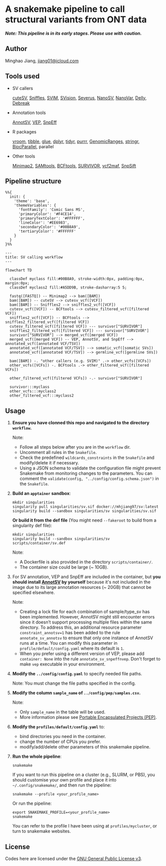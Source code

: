# A snakemake pipeline to call structural variants from ONT data

***Note: This pipeline is in its early stages. Please use with caution.***

## Author

Minghao Jiang, <jiang01@icloud.com>

## Tools used

- SV callers

   [cuteSV](https://github.com/tjiangHIT/cuteSV), [Sniffles](https://github.com/fritzsedlazeck/Sniffles), [SVIM](https://github.com/eldariont/svim), [SVision](https://github.com/xjtu-omics/SVision), [Severus](https://github.com/KolmogorovLab/Severus), [NanoSV](https://github.com/mroosmalen/nanosv), [NanoVar](https://github.com/cytham/nanovar), [Delly](https://github.com/dellytools/delly), [Debreak](https://github.com/Maggi-Chen/DeBreak)

- Annotation tools

   [AnnotSV](https://github.com/lgmgeo/AnnotSV), [VEP](https://www.ensembl.org/info/docs/tools/vep/index.html), [SnpEff](http://pcingola.github.io/SnpEff/snpeff/introduction/)

- R packages

   [vroom](https://www.tidyverse.org/tags/vroom/), [tibble](https://tibble.tidyverse.org/reference/tibble-package.html), [glue](https://glue.tidyverse.org), [dplyr](https://dplyr.tidyverse.org), [tidyr](https://tidyr.tidyverse.org), [purrr](https://purrr.tidyverse.org), [GenomicRanges](https://github.com/Bioconductor/GenomicRanges), [stringr](https://stringr.tidyverse.org), [BiocParallel](https://github.com/Bioconductor/BiocParallel), parallel

- Other tools

   [Minimap2](https://github.com/lh3/minimap2), [SAMtools](https://github.com/samtools/samtools), [BCFtools](http://samtools.github.io/bcftools/bcftools.html), [SURVIVOR](https://github.com/fritzsedlazeck/SURVIVOR), [vcf2maf](https://github.com/mskcc/vcf2maf), [SnpSift](http://pcingola.github.io/SnpEff/snpsift/introduction/)

## Pipeline structure

```mermaid
%%{
  init: {
    'theme': 'base',
    'themeVariables': {
      'fontFamily': 'Comic Sans MS',
      'primaryColor': '#F4CE14',
      'primaryTextColor': '#FFFFFF',
      'lineColor': '#EE6983',
      'secondaryColor': '#00B8A9',
      'tertiaryColor': '#FFFFFF'
    }
  }
}%%

---
title: SV calling workflow
---

flowchart TD

  classDef myclass fill:#00B8A9, stroke-width:0px, padding:0px, margin:0px;
  classDef myclass2 fill:#A5DD9B, stroke-dasharray:5 5;

  fastq([FASTQ]) -- Minimap2 --> bam([BAM])
  bam([BAM]) -- cuteSV --> cutesv_vcf([VCF])
  bam([BAM]) -- Sniffles2 --> sniffles2_vcf([VCF])
  cutesv_vcf([VCF]) -- BCFtools --> cutesv_filtered_vcf([filtered VCF])
  sniffles2_vcf([VCF]) -- BCFtools --> sniffles2_filtered_vcf([filtered VCF])
  cutesv_filtered_vcf([filtered VCF]) --- survivor["SURVIVOR"]
  sniffles2_filtered_vcf([filtered VCF]) --- survivor["SURVIVOR"]
  survivor["SURVIVOR"] --> merged_vcf([merged VCF])
  merged_vcf([merged VCF]) -- VEP, AnnotSV, and SnpEff --> annotated_vcf([annotated VCF/TSV])
  annotated_vcf([annotated VCF/TSV]) --> somatic_vcf([somatic SVs])
  annotated_vcf([annotated VCF/TSV]) --> germline_vcf([germline SVs])

  bam([BAM]) -. "other callers (e.g. SVIM)" .-> other_vcfs([VCFs])
  other_vcfs([VCFs]) -. BCFtools .-> other_filtered_vcf([filtered VCFs])

  other_filtered_vcf([filtered VCFs]) -.- survivor["SURVIVOR"]

  survivor:::myclass
  other_vcfs:::myclass2
  other_filtered_vcf:::myclass2
```


## Usage

1. **Ensure you have clonned this repo and navigated to the directory `workflow`.**

   Note:
      - Follow all steps below after you are in the `workflow` dir.
      - Uncomment all rules in the `Snakefile`.
      - Check the predefined `wildcards_constraints` in the `Snakefile` and modify/delete it if necessary.
      - Using a JSON schema to validate the configuration file might prevent Snakemake from monitoring changes to the parameters. You can comment the `validate(config, "../config/config.schema.json")` in the `Snakefile`.

2. **Build an `apptainer` sandbox**:

   ```shell
   mkdir singularities
   singularity pull singularities/sv.sif docker://mhjiang97/sv:latest
   singularity build --sandbox singularities/sv singularities/sv.sif
   ```

   **Or build it from the def file** (You might need `--fakeroot` to build from a singularity def file):

   ```shell
   mkdir singularities
   singularity build --sandbox singularities/sv scripts/container/sv.def
   ```

   Note:
      - A Dockerfile is also provided in the directory `scripts/container/`.
      - The container size could be large (~ 10GB).


3. For SV annotation, VEP and SnpEff are included in the container, but **you should install [AnnotSV](https://github.com/lgmgeo/AnnotSV) by yourself** because it's not included in the image due to its large annotation resources (~ 20GB) that cannot be specified elsewhere.

   Note:
      - Creating a lock file for each combination of sample/type_sv has been implemented. However, AnnotSV might still encounter errors since it doesn’t support processing multiple files within the same directory. To address this, an additional resource parameter `constraint_annotsv=1` has been added to the rule `annotate_sv_annotsv` to ensure that only one instance of AnnotSV runs at a time. You can modify this parameter in `profile/default/config.yaml` where its default is `1`.
      - When you prefer using a different version of VEP, please add `container: None` into the rule `annotate_sv_snpeffnvep`. Don't forget to make `vep` executable in your environment.

4. **Modify the `../config/config.yaml`** to specify needed file paths.

   Note: You must change the file paths specified in the config.

5. **Modify the column `sample_name` of `../config/pep/samples.csv`.**

   Note:
      - Only `sample_name` in the table will be used.
      - More information please see [Portable Encapsulated Projects (PEP)](https://pep.databio.org).

6. **Modify the `profiles/default/config.yaml`** to:

   - bind directories you need in the container.
   - change the number of CPUs you prefer.
   - modify/add/delete other parameters of this snakemake pipeline.

7. **Run the whole pipeline**:

   ```shell
   snakemake
   ```

   If you want to run this pipeline on a cluster (e.g., SLURM, or PBS), you should customise your own profile and place it into `~/.config/snakemake/`, and then run the pipeline:

   ```shell
   snakemake --profile <your_profile_name>
   ```

   Or run the pipeline:

   ```shell
   export SNAKEMAKE_PROFILE=<your_profile_name>
   snakemake
   ```

   You can refer to the profile I have been using at `profiles/mycluster`, or turn to snakemake websites.

## License

Codes here are licensed under the [GNU General Public License v3](http://www.gnu.org/licenses/gpl-3.0.html).
